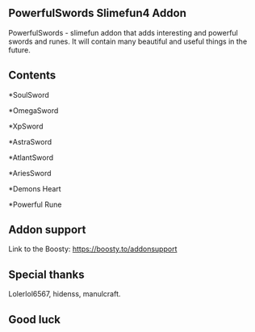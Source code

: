 ## PowerfulSwords Slimefun4 Addon
PowerfulSwords - slimefun addon that adds  interesting and powerful swords and runes. It will contain many beautiful and useful things in the future. 
## Contents
*SoulSword

*OmegaSword

*XpSword

*AstraSword

*AtlantSword

*AriesSword

*Demons Heart

*Powerful Rune


## Addon support
Link to the Boosty:
https://boosty.to/addonsupport
## Special thanks
Lolerlol6567, hidenss, manulcraft.

## Good luck

